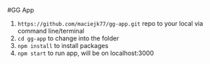 #GG App

1. ```https://github.com/maciejk77/gg-app.git``` repo to your local via command line/terminal
2. ```cd gg-app``` to change into the folder
3. ```npm install``` to install packages
4. ```npm start``` to run app, will be on localhost:3000

